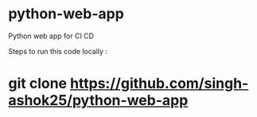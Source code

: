 # python-web-app
Python web app for CI CD 

Steps to run this code locally :

# git clone https://github.com/singh-ashok25/python-web-app
